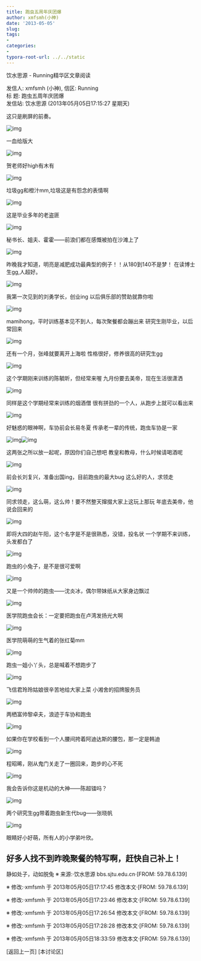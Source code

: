 ```yaml
---
title: 跑虫五周年庆团爆
author: xmfsmh(小神)
date: '2013-05-05'
slug: 
tags:
- 
categories:
- 
typora-root-url: ../../static
---
```


饮水思源 - Running精华区文章阅读

发信人: xmfsmh (小神), 信区: Running  
标  题: 跑虫五周年庆团爆  
发信站: 饮水思源 (2013年05月05日17:15:27 星期天)

这只是刷屏的前奏。

![img](/images/2013-05-05-%E8%B7%91%E8%99%AB%E4%BA%94%E5%91%A8%E5%B9%B4%E5%BA%86%E5%9B%A2%E7%88%86/1367741311249591.JPG)

一血给版大

![img](/images/2013-05-05-%E8%B7%91%E8%99%AB%E4%BA%94%E5%91%A8%E5%B9%B4%E5%BA%86%E5%9B%A2%E7%88%86/1367741366250262.JPG)

贺老师好high有木有

![img](/images/2013-05-05-%E8%B7%91%E8%99%AB%E4%BA%94%E5%91%A8%E5%B9%B4%E5%BA%86%E5%9B%A2%E7%88%86/1367741416250070.JPG)

垃圾gg和橙汁mm,垃圾这是有怨念的表情啊

![img](/images/2013-05-05-%E8%B7%91%E8%99%AB%E4%BA%94%E5%91%A8%E5%B9%B4%E5%BA%86%E5%9B%A2%E7%88%86/1367741606249551.JPG)

这是毕业多年的老盗匪

![img](/images/2013-05-05-%E8%B7%91%E8%99%AB%E4%BA%94%E5%91%A8%E5%B9%B4%E5%BA%86%E5%9B%A2%E7%88%86/1367741634250281.JPG)

秘书长、姐夫、霍霍——前浪们都在感慨被拍在沙滩上了

![img](/images/2013-05-05-%E8%B7%91%E8%99%AB%E4%BA%94%E5%91%A8%E5%B9%B4%E5%BA%86%E5%9B%A2%E7%88%86/1367741685250084.JPG)

昨晚我才知道，明亮是减肥成功最典型的例子！！从180到140不是梦！
在读博士生gg,人超好。

![img](/images/2013-05-05-%E8%B7%91%E8%99%AB%E4%BA%94%E5%91%A8%E5%B9%B4%E5%BA%86%E5%9B%A2%E7%88%86/136774177587090.JPG)

我第一次见到的刘勇学长，创业ing
以后俱乐部的赞助就靠你啦

![img](/images/2013-05-05-%E8%B7%91%E8%99%AB%E4%BA%94%E5%91%A8%E5%B9%B4%E5%BA%86%E5%9B%A2%E7%88%86/1367741876249500.JPG)

mamihong，平时训练基本见不到人，每次聚餐都会蹦出来
研究生刚毕业，以后常回来

![img](/images/2013-05-05-%E8%B7%91%E8%99%AB%E4%BA%94%E5%91%A8%E5%B9%B4%E5%BA%86%E5%9B%A2%E7%88%86/1367741969249211.JPG)

还有一个月，张峰就要离开上海啦
性格很好，修养很高的研究生gg

![img](/images/2013-05-05-%E8%B7%91%E8%99%AB%E4%BA%94%E5%91%A8%E5%B9%B4%E5%BA%86%E5%9B%A2%E7%88%86/1367742107249630.JPG)

这个学期刚来训练的陈毓昕，但经常来喔
九月份要去美帝，现在生活很潇洒

![img](/images/2013-05-05-%E8%B7%91%E8%99%AB%E4%BA%94%E5%91%A8%E5%B9%B4%E5%BA%86%E5%9B%A2%E7%88%86/1367742185249480.JPG)

同样是这个学期经常来训练的烟酒僧
很有拼劲的一个人，从跑步上就可以看出来

![img](/images/2013-05-05-%E8%B7%91%E8%99%AB%E4%BA%94%E5%91%A8%E5%B9%B4%E5%BA%86%E5%9B%A2%E7%88%86/1367742288250200.JPG)

好魅惑的眼神啊，车协前会长易冬夏
传承老一辈的传统，跑虫车协是一家

![img](/images/2013-05-05-%E8%B7%91%E8%99%AB%E4%BA%94%E5%91%A8%E5%B9%B4%E5%BA%86%E5%9B%A2%E7%88%86/1367742473249702.JPG)![img](/images/2013-05-05-%E8%B7%91%E8%99%AB%E4%BA%94%E5%91%A8%E5%B9%B4%E5%BA%86%E5%9B%A2%E7%88%86/1367742491250201.JPG)

这两张之所以放一起呢，原因你们自己想吧
教皇和教母，什么时候请喝酒呢

![img](/images/2013-05-05-%E8%B7%91%E8%99%AB%E4%BA%94%E5%91%A8%E5%B9%B4%E5%BA%86%E5%9B%A2%E7%88%86/1367742558249975.JPG)

前会长刘复兴，准备出国ing，目前跑虫的最大bug
这么好的人，求领走

![img](/images/2013-05-05-%E8%B7%91%E8%99%AB%E4%BA%94%E5%91%A8%E5%B9%B4%E5%BA%86%E5%9B%A2%E7%88%86/136774998170511.JPG)

同求领走，这么萌，这么帅！要不然整天撺掇大家上这玩上那玩
年底去美帝，他说会回来的

![img](/images/2013-05-05-%E8%B7%91%E8%99%AB%E4%BA%94%E5%91%A8%E5%B9%B4%E5%BA%86%E5%9B%A2%E7%88%86/1367743285249851.JPG)

即将大四的赵午阳，这个名字是不是很熟悉，没错，投名状
一个学期不来训练，头发都白了

![img](/images/2013-05-05-%E8%B7%91%E8%99%AB%E4%BA%94%E5%91%A8%E5%B9%B4%E5%BA%86%E5%9B%A2%E7%88%86/1367742920249880.JPG)

跑虫的小兔子，是不是很可爱啊

![img](/images/2013-05-05-%E8%B7%91%E8%99%AB%E4%BA%94%E5%91%A8%E5%B9%B4%E5%BA%86%E5%9B%A2%E7%88%86/1367743976249940.JPG)

又是一个帅帅的跑虫——沈炎冰，偶尔带妹纸从大家身边飘过

![img](/images/2013-05-05-%E8%B7%91%E8%99%AB%E4%BA%94%E5%91%A8%E5%B9%B4%E5%BA%86%E5%9B%A2%E7%88%86/1367742972249501.JPG)

医学院跑虫会长：一定要把跑虫在卢湾发扬光大啊

![img](/images/2013-05-05-%E8%B7%91%E8%99%AB%E4%BA%94%E5%91%A8%E5%B9%B4%E5%BA%86%E5%9B%A2%E7%88%86/1367743392249811.JPG)

医学院萌萌的生气着的张红菊mm

![img](/images/2013-05-05-%E8%B7%91%E8%99%AB%E4%BA%94%E5%91%A8%E5%B9%B4%E5%BA%86%E5%9B%A2%E7%88%86/1367743528250102.JPG)

跑虫一姐小丫头，总是喊着不想跑步了

![img](/images/2013-05-05-%E8%B7%91%E8%99%AB%E4%BA%94%E5%91%A8%E5%B9%B4%E5%BA%86%E5%9B%A2%E7%88%86/1367743453250142.JPG)

飞信君玲玲姑娘很辛苦地给大家上菜
小湘舍的招牌服务员

![img](/images/2013-05-05-%E8%B7%91%E8%99%AB%E4%BA%94%E5%91%A8%E5%B9%B4%E5%BA%86%E5%9B%A2%E7%88%86/136774359048230.JPG)

两栖富帅黎卓夫，浪迹于车协和跑虫

![img](/images/2013-05-05-%E8%B7%91%E8%99%AB%E4%BA%94%E5%91%A8%E5%B9%B4%E5%BA%86%E5%9B%A2%E7%88%86/1367743824250263.JPG)

如果你在学校看到一个人腰间挎着阿迪达斯的腰包，那一定是韩迪

![img](/images/2013-05-05-%E8%B7%91%E8%99%AB%E4%BA%94%E5%91%A8%E5%B9%B4%E5%BA%86%E5%9B%A2%E7%88%86/1367743878250052.JPG)

程昭晞，刚从鬼门关走了一圈回来，跑步的心不死

![img](/images/2013-05-05-%E8%B7%91%E8%99%AB%E4%BA%94%E5%91%A8%E5%B9%B4%E5%BA%86%E5%9B%A2%E7%88%86/1367743666250310.JPG)

我会告诉你这是机动的大神——陈超镭吗？

![img](/images/2013-05-05-%E8%B7%91%E8%99%AB%E4%BA%94%E5%91%A8%E5%B9%B4%E5%BA%86%E5%9B%A2%E7%88%86/1367743711249642.JPG)

两个研究生gg带着跑虫新生代bug——张晓帆

![img](/images/2013-05-05-%E8%B7%91%E8%99%AB%E4%BA%94%E5%91%A8%E5%B9%B4%E5%BA%86%E5%9B%A2%E7%88%86/1367743920250251.JPG)

眼睛好小好萌，所有人的小学弟叶欣。

好多人找不到昨晚聚餐的特写啊，赶快自己补上！
--
静如处子，动如脱兔
※ 来源:·饮水思源 bbs.sjtu.edu.cn·[FROM: 59.78.6.139]

※ 修改:·xmfsmh 于 2013年05月05日17:17:45 修改本文·[FROM: 59.78.6.139]

※ 修改:·xmfsmh 于 2013年05月05日17:23:46 修改本文·[FROM: 59.78.6.139]

※ 修改:·xmfsmh 于 2013年05月05日17:26:54 修改本文·[FROM: 59.78.6.139]

※ 修改:·xmfsmh 于 2013年05月05日17:28:28 修改本文·[FROM: 59.78.6.139]

※ 修改:·xmfsmh 于 2013年05月05日18:33:59 修改本文·[FROM: 59.78.6.139]

[返回上一页] [本讨论区]